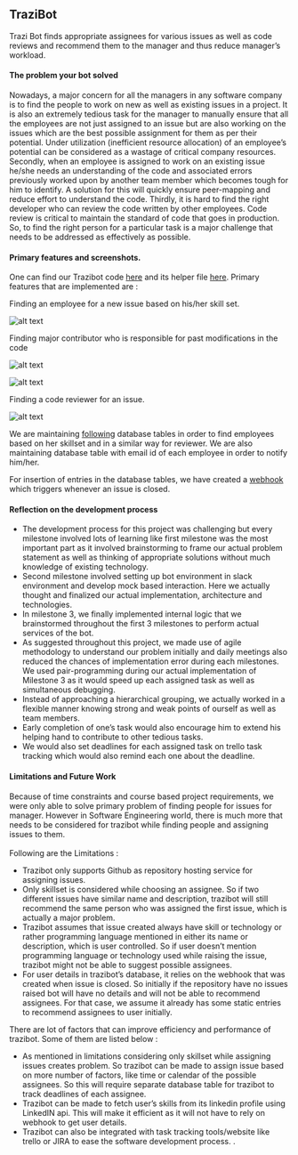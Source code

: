 ## TraziBot

Trazi Bot finds appropriate assignees for various issues as well as code reviews and recommend them to the manager and thus reduce manager’s workload.

#### The problem your bot solved

Nowadays, a major concern for all the managers in any software company is to find the people to work on new as well as existing issues in a project. It is also an extremely tedious task for the manager to manually ensure that all the employees are not just assigned to an issue but are also working on the issues which are the best possible assignment for them as per their potential. Under utilization (inefficient resource allocation) of an employee’s potential can be considered as a wastage of critical company resources.
Secondly, when an employee is assigned to work on an existing issue he/she needs an understanding of the code and associated errors previously worked upon by another team member which becomes tough for him to identify. A solution for this will quickly ensure peer-mapping and reduce effort to understand the code.
Thirdly, it is hard to find the right developer who can review the code written by other employees. Code review is critical to maintain the standard of code that goes in production. So, to find the right person for a particular task is a major challenge that needs to be addressed as effectively as possible.

#### Primary features and screenshots.

One can find our Trazibot code [here](https://github.ncsu.edu/sbshete/CSC-510-Project/blob/milestone-report/js/traziBot.js) and its helper file [here](https://github.ncsu.edu/sbshete/CSC-510-Project/blob/milestone-report/js/helper.js). Primary features that are implemented are : 

Finding an employee for a new issue based on his/her skill set. 

![alt text](https://github.ncsu.edu/sbshete/CSC-510-Project/blob/milestone-deploy/images/Screen%20Shot%202017-11-28%20at%2010.51.14%20PM.png)
 
Finding major contributor who is responsible for past modifications in the code

![alt text](https://github.ncsu.edu/sbshete/CSC-510-Project/blob/milestone-deploy/images/Screen%20Shot%202017-11-28%20at%2010.56.18%20PM.png)

![alt text](https://github.ncsu.edu/sbshete/CSC-510-Project/blob/milestone-deploy/images/Screen%20Shot%202017-11-28%20at%2010.56.34%20PM.png)
  
Finding a code reviewer for an issue. 

![alt text](https://github.ncsu.edu/sbshete/CSC-510-Project/blob/milestone-deploy/images/Screen%20Shot%202017-11-28%20at%2010.58.41%20PM.png)
 
We are maintaining [following](https://github.ncsu.edu/sbshete/CSC-510-Project/blob/milestone3/database/database.md) database tables in order to find employees based on her skillset and in a similar way for reviewer. We are also maintaining database table with email id of each employee in order to notify him/her.

For insertion of entries in the database tables, we have created a [webhook](https://github.ncsu.edu/sbshete/CSC-510-Project/blob/milestone-report/js/server.js) which triggers whenever an issue is closed.


#### Reflection on the development process

* The development process for this project was challenging but every milestone involved lots of learning like first milestone was the most important part as it involved brainstorming to frame our actual problem statement as well as thinking of appropriate solutions without much knowledge of existing technology. 
* Second milestone involved setting up bot environment in slack environment and develop mock based interaction. Here we actually thought and finalized our actual implementation, architecture and technologies. 
* In milestone 3, we finally implemented internal logic that we brainstormed throughout the first 3 milestones to perform actual services of the bot. 
* As suggested throughout this project, we made use of agile methodology to understand our problem initially and daily meetings also reduced the chances of implementation error during each milestones. We used pair-programming during our actual implementation of Milestone 3 as it would speed up each assigned task as well as simultaneous debugging. 
* Instead of approaching a hierarchical grouping, we actually worked in a flexible manner knowing strong and weak points of ourself as well as team members. 
* Early completion of one’s task would also encourage him to extend his helping hand to contribute to other tedious tasks.
* We would also set deadlines for each assigned task on trello task tracking which would also remind each one about the deadline. 

#### Limitations and Future Work

Because of time constraints and course based project requirements, we were only able to solve primary problem of finding people for issues for manager. However in Software Engineering world, there is much more that needs to be considered for trazibot while finding people and assigning issues to them. <br/>
<br />
Following are the Limitations : <br /> 
* Trazibot only supports Github as repository hosting service for assigning issues.
* Only skillset is considered while choosing an assignee. So if two different issues have similar name and description, trazibot will still recommend the same person who was assigned the first issue, which is actually a major problem. 
* Trazibot assumes that issue created always have skill or technology or rather programming language mentioned in either its name or description, which is user controlled. So if user doesn’t mention programming language or technology used while raising the issue, trazibot might not be able to suggest possible assignees.
* For user details in trazibot’s database, it relies on the webhook that was created when issue is closed. So initially if the repository have no issues raised bot will have no details and will not be able to recommend assignees. For that case, we assume it already has some static entries to recommend assignees to user initially. <br />

There are lot of factors that can improve efficiency and performance of trazibot. Some of them are listed below :
* As mentioned in limitations considering only skillset while assigning issues creates problem. So trazibot can be made to assign issue based on more number of factors, like time or calendar of the possible assignees. So this will require separate database table for trazibot to track deadlines of each assignee.
* Trazibot can be made to fetch user’s skills from its linkedin profile using LinkedIN api. This will make it efficient as it will not have to rely on webhook to get user details.
* Trazibot can also be integrated with task tracking tools/website like trello or JIRA to ease the software development process. .






